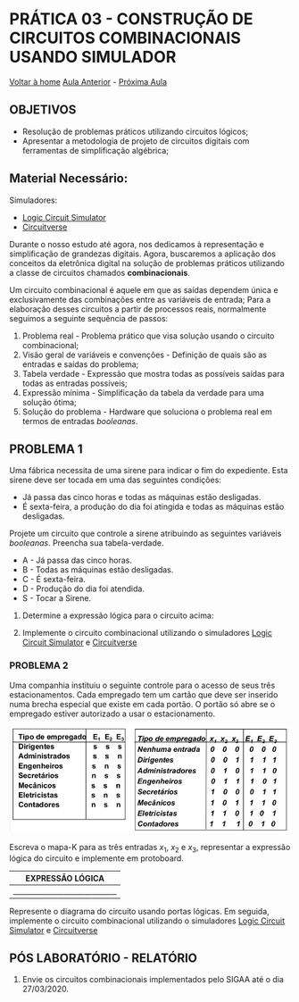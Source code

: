 <script>
  MathJax = {
    tex: {inlineMath: [['$', '$'], ['\\(', '\\)']]}
  };
  </script>
  <script id="MathJax-script" async src="https://cdn.jsdelivr.net/npm/mathjax@3/es5/tex-chtml.js"></script>

   <script src="https://cdn.jsdelivr.net/npm/mermaid@8.4.0/dist/mermaid.min.js"></script>
 <script>mermaid.initialize({startOnLoad:true});</script>


# PRÁTICA 03 - CONSTRUÇÃO DE CIRCUITOS COMBINACIONAIS USANDO SIMULADOR

[Voltar à home](../)
[Aula Anterior](./pr02.md) - [Próxima Aula](./pr04.md)

## OBJETIVOS

- Resolução de problemas práticos utilizando circuitos lógicos;
- Apresentar a metodologia de projeto de circuitos digitais com ferramentas de simplificação algébrica;

## Material Necessário:

Simuladores:
- [Logic Circuit Simulator](https://marcielbp.github.io/Logic-Circuit-Simulator/)
- [Circuitverse](https://circuitverse.org/simulator)

Durante o nosso estudo até agora, nos dedicamos à representação e simplificação de grandezas digitais. Agora, buscaremos a aplicação dos conceitos da eletrônica digital na solução de problemas práticos utilizando a classe de circuitos chamados **combinacionais**.

Um circuito combinacional é aquele em que as saı́das dependem única e exclusivamente das combinações entre as variáveis de entrada; Para a elaboração desses circuitos a partir de processos reais, normalmente seguimos a seguinte sequência de passos:

1.  Problema real - Problema prático que visa solução usando o circuito combinacional;
2.  Visão geral de variáveis e convenções - Definição de quais são as entradas e saı́das do problema;
3.  Tabela verdade - Expressão que mostra todas as possı́veis saı́das para todas as entradas possı́veis;
4.  Expressão mı́nima - Simplificação da tabela da verdade para uma solução ótima;
5.  Solução do problema - Hardware que soluciona o problema real em termos de entradas *booleanas*.


## PROBLEMA 1

Uma fábrica necessita de uma sirene para indicar o fim do expediente. Esta sirene deve ser tocada em uma das seguintes condições:

-   Já passa das cinco horas e todas as máquinas estão desligadas.
-   É sexta-feira, a produção do dia foi atingida e todas as máquinas estão desligadas.

Projete um circuito que controle a sirene atribuindo as seguintes variáveis *booleanas*. Preencha sua tabela-verdade.

- A - Já passa das cinco horas.
- B - Todas as máquinas estão desligadas.
- C - É sexta-feira.
- D - Produção do dia foi atendida.
- S - Tocar a Sirene.


1. Determine a expressão lógica para o circuito acima:

2. Implemente o circuito combinacional utilizando o simuladores [Logic Circuit Simulator](https://marcielbp.github.io/Logic-Circuit-Simulator/) e  [Circuitverse](https://circuitverse.org/simulator)

### PROBLEMA 2

Uma companhia instituiu o seguinte controle para o acesso de seus três
estacionamentos. Cada empregado tem um cartão que deve ser inserido numa
brecha especial que existe em cada portão. O portão só abre se o
empregado estiver autorizado a usar o estacionamento.



![](./pr03/media/image8.png)

Escreva o mapa-K para as três entradas $x_1$, $x_2$ e $x_3$, representar a expressão lógica do circuito e implemente em protoboard.

| EXPRESSÃO LÓGICA  |
|  :-: |
| _____________________________|


Represente o diagrama do circuito usando portas lógicas. Em seguida, implemente o circuito combinacional utilizando o simuladores [Logic Circuit Simulator](https://marcielbp.github.io/Logic-Circuit-Simulator/) e  [Circuitverse](https://circuitverse.org/simulator)

## PÓS LABORATÓRIO - RELATÓRIO

1.  Envie os circuitos combinacionais implementados pelo SIGAA até o dia 27/03/2020.

